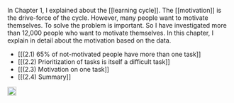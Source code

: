 
In Chapter 1, I explained about the [[learning cycle]]. The [[motivation]] is the drive-force of the cycle. However, many people want to motivate themselves. To solve the problem is important. So I have investigated more than 12,000 people who want to motivate themselves. In this chapter, I explain in detail about the motivation based on the data.

- [[(2.1) 65% of not-motivated people have more than one task]]
- [[(2.2) Prioritization of tasks is itself a difficult task]]
- [[(2.3) Motivation on one task]]
- [[(2.4) Summary]]

<img src='https://scrapbox.io/api/pages/nishio/en/icon' alt='en.icon' height="19.5"/>
